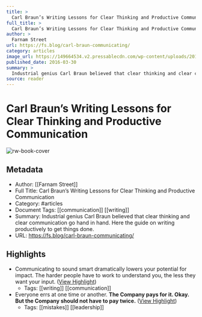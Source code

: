 ```yaml
---
title: >
  Carl Braun’s Writing Lessons for Clear Thinking and Productive Communication
full_title: >
  Carl Braun’s Writing Lessons for Clear Thinking and Productive Communication
author: >
  Farnam Street
url: https://fs.blog/carl-braun-communicating/
category: articles
image_url: https://149664534.v2.pressablecdn.com/wp-content/uploads/2016/03/Must-Maintain-The-Illusion-I-know-Evyerthing.jpg
published_date: 2016-03-30
summary: >
  Industrial genius Carl Braun believed that clear thinking and clear communication go hand in hand. Here the guide on writing productively to get things done.
source: reader
---
```

# Carl Braun’s Writing Lessons for Clear Thinking and Productive Communication

![rw-book-cover](https://149664534.v2.pressablecdn.com/wp-content/uploads/2016/03/Must-Maintain-The-Illusion-I-know-Evyerthing.jpg)

## Metadata
- Author: [[Farnam Street]]
- Full Title: Carl Braun’s Writing Lessons for Clear Thinking and Productive Communication
- Category: #articles
- Document Tags: [[communication]] [[writing]] 
- Summary: Industrial genius Carl Braun believed that clear thinking and clear communication go hand in hand. Here the guide on writing productively to get things done.
- URL: https://fs.blog/carl-braun-communicating/

## Highlights
- Communicating to sound smart dramatically lowers your potential for impact. The harder people have to work to understand you, the less they want your input. ([View Highlight](https://read.readwise.io/read/01h1v4vzczdnzq7k0vwv6mcdm7))
    - Tags: [[writing]] [[communication]] 
- Everyone errs at one time or another. **The Company pays for it. Okay. But the Company should not have to pay twice.** ([View Highlight](https://read.readwise.io/read/01h1v4xkdjcf1jtq7yscmd4x21))
    - Tags: [[mistakes]] [[leadership]] 


